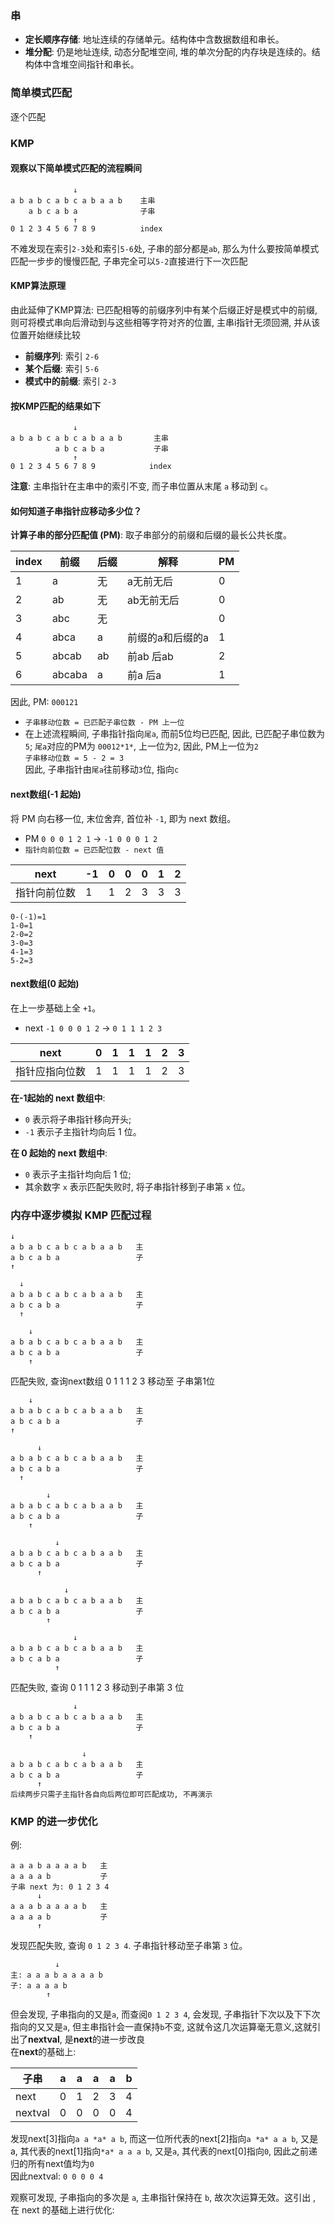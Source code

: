 ### 串
- **定长顺序存储**: 地址连续的存储单元。结构体中含数据数组和串长。
- **堆分配**: 仍是地址连续, 动态分配堆空间, 堆的单次分配的内存块是连续的。结构体中含堆空间指针和串长。

### 简单模式匹配
逐个匹配

### KMP
#### 观察以下简单模式匹配的流程瞬间
```
              ↓
a b a b c a b c a b a a b    主串    
    a b c a b a              子串     
              ↑
0 1 2 3 4 5 6 7 8 9          index
```

不难发现在索引`2-3`处和索引`5-6`处, 子串的部分都是`ab`, 那么为什么要按简单模式匹配一步步的慢慢匹配, 子串完全可以`5-2`直接进行下一次匹配

#### KMP算法原理
由此延伸了KMP算法: 已匹配相等的前缀序列中有某个后缀正好是模式中的前缀, 则可将模式串向后滑动到与这些相等字符对齐的位置, 主串i指针无须回溯, 并从该位置开始继续比较

- **前缀序列**: 索引 `2-6`
- **某个后缀**: 索引 `5-6`
- **模式中的前缀**: 索引 `2-3`

#### 按KMP匹配的结果如下
```
              ↓
a b a b c a b c a b a a b       主串
          a b c a b a           子串 
              ↑
0 1 2 3 4 5 6 7 8 9            index
```

**注意**: 主串指针在主串中的索引不变, 而子串位置从末尾 `a` 移动到 `c`。

#### 如何知道子串指针应移动多少位？
**计算子串的部分匹配值 (PM)**: 取子串部分的前缀和后缀的最长公共长度。

| index | 前缀 | 后缀 |    解释     | PM |
|-------|------|------|-------------|----|
| 1     | a    | 无   |  a无前无后  | 0  |
| 2     | ab   | 无   |  ab无前无后 | 0  |
| 3     | abc  | 无   |             | 0  |
| 4     | abca | a    |前缀的a和后缀的a| 1  |
| 5     | abcab| ab   | 前ab 后ab   | 2  |
| 6     | abcaba| a   |  前a 后a    | 1  |

因此, PM: `000121`

- `子串移动位数 = 已匹配子串位数 - PM 上一位`
- 在上述流程瞬间, 子串指针指向`尾a`, 而前5位均已匹配, 因此, 已匹配子串位数为`5`; `尾a`对应的PM为 `00012*1*`, 上一位为`2`, 因此, PM上一位为`2` \
`子串移动位数 = 5 - 2 = 3`  \
因此, 子串指针由`尾a`往前移动`3`位, 指向`c`


#### next数组(-1 起始)
将 PM 向右移一位, 末位舍弃, 首位补 `-1`, 即为 next 数组。

- PM `0 0 0 1 2 1` → `-1 0 0 0 1 2`
- `指针向前位数 = 已匹配位数 - next 值`

| next | -1 | 0 | 0 | 0 | 1 | 2 |
|------|----|---|---|---|---|---|
| 指针向前位数 | 1  | 1 | 2 | 3 | 3 | 3 |
```
0-(-1)=1
1-0=1
2-0=2
3-0=3
4-1=3
5-2=3
```

#### next数组(0 起始)
在上一步基础上全 `+1`。

- next `-1 0 0 0 1 2` → `0 1 1 1 2 3`

| next | 0 | 1 | 1 | 1 | 2 | 3 |
|------|----|---|---|---|---|---|
| 指针应指向位数 | 1 | 1 | 1 | 1 | 2 | 3 |


**在-1起始的 next 数组中**: 
- `0` 表示将子串指针移向开头; 
- `-1` 表示子主指针均向后 1 位。

**在 0 起始的 next 数组中**: 
- `0` 表示子主指针均向后 1 位; 
- 其余数字 `x` 表示匹配失败时, 将子串指针移到子串第 `x` 位。

### 内存中逐步模拟 KMP 匹配过程

```
↓
a b a b c a b c a b a a b   主
a b c a b a                 子
↑
```
```
  ↓
a b a b c a b c a b a a b   主
a b c a b a                 子
  ↑
```
```
    ↓
a b a b c a b c a b a a b   主
a b c a b a                 子
    ↑
```
匹配失败, 查询next数组 0 1 1 1 2 3
移动至 子串第1位
```
    ↓
a b a b c a b c a b a a b   主
a b c a b a                 子
↑
```
```
      ↓
a b a b c a b c a b a a b   主
a b c a b a                 子
  ↑
```
```
        ↓
a b a b c a b c a b a a b   主
a b c a b a                 子
    ↑
```
```
          ↓
a b a b c a b c a b a a b   主
a b c a b a                 子
      ↑
```
```
            ↓
a b a b c a b c a b a a b   主
a b c a b a                 子
        ↑
```
```
              ↓
a b a b c a b c a b a a b   主
a b c a b a                 子
          ↑
```
匹配失败, 查询 0 1 1 1 2 3
移动到子串第 3 位
```
              ↓
a b a b c a b c a b a a b   主
a b c a b a                 子
    ↑
```
```
                ↓
a b a b c a b c a b a a b   主
a b c a b a                 子
      ↑
后续两步只需子主指针各自向后两位即可匹配成功, 不再演示
```



### KMP 的进一步优化
例: 
```
a a a b a a a a b   主 
a a a a b           子
子串 next 为: 0 1 2 3 4
      ↓
a a a b a a a a b   主
a a a a b           子
      ↑
```

发现匹配失败, 查询 `0 1 2 3 4`. 子串指针移动至子串第 `3` 位。
```
          ↓
主: a a a b a a a a b
子: a a a a b
        ↑
```
但会发现, 子串指向的又是`a`, 而查阅`0 1 2 3 4`, 会发现, 子串指针下次以及下下次指向的又又是`a`, 但主串指针会一直保持`b`不变, 这就令这几次运算毫无意义,这就引出了**nextval**, 是**next**的进一步改良 \
在**next**的基础上: 

| 子串  | a | a | a | a | b |
|-------|---|---|---|---|---|
| next  | 0 | 1 | 2 | 3 | 4 |
| nextval | 0 | 0 | 0 | 0 | 4 |

发现next[3]指向`a a *a* a b`, 而这一位所代表的next[2]指向`a *a* a a b`, 又是a, 其代表的next[1]指向`*a* a a a b`, 又是`a`, 其代表的next[0]指向`0`, 因此之前递归的所有next值均为`0`   \
因此nextval: `0 0 0 0 4`

观察可发现, 子串指向的多次是 `a`, 主串指针保持在 `b`, 故次次运算无效。这引出 , 在 next 的基础上进行优化: 



